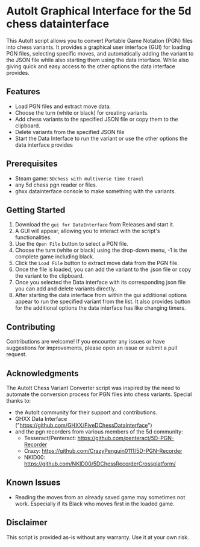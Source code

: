 # AutoIt Graphical Interface for the 5d chess datainterface

This AutoIt script allows you to convert Portable Game Notation (PGN) files into chess variants. It provides a graphical user interface (GUI) for loading PGN files, selecting specific moves, and automatically adding the variant to the JSON file while also starting them using the data interface. While also giving quick and easy access to the other options the data interface provides.

## Features

- Load PGN files and extract move data.
- Choose the turn (white or black) for creating variants.
- Add chess variants to the specified JSON file or copy them to the clipboard.
- Delete variants from the specified JSON file
- Start the Data Interface to run the variant or use the other options the data interface provides

## Prerequisites

- Steam game: `5Dchess with multiverse time travel`
- any 5d chess pgn reader or files.
- ghxx datainterface console to make something with the variants.

## Getting Started

1. Download the `gui for DataInterface` from Releases and start it.
2. A GUI will appear, allowing you to interact with the script's functionalities.
3. Use the `Open File` button to select a PGN file.
4. Choose the turn (white or black) using the drop-down menu, -1 is the complete game including black.
6. Click the `Load File` button to extract move data from the PGN file.
7. Once the file is loaded, you can add the variant to the .json file or copy the variant to the clipboard.
8. Once you selected the Data interface with its corresponding json file you can add and delete variants directly.
9. After starting the data interface from within the gui additional options appear to run the specified variant from the list. It also provides button for the additional options the data interface has like changing timers.


## Contributing

Contributions are welcome! If you encounter any issues or have suggestions for improvements, please open an issue or submit a pull request.

## Acknowledgments

The AutoIt Chess Variant Converter script was inspired by the need to automate the conversion process for PGN files into chess variants. 
Special thanks to:
  - the AutoIt community for their support and contributions.
  - GHXX Data Interface ("https://github.com/GHXX/FiveDChessDataInterface")
  - and the pgn recorders from various members of the 5d community:
    - Tesseract/Penteract: https://github.com/penteract/5D-PGN-Recorder
    - Crazy: https://github.com/CrazyPenguin0111/5D-PGN-Recorder
    - NKID00: https://github.com/NKID00/5DChessRecorderCrossplatform/
  
## Known Issues

  - Reading the moves from an already saved game may sometimes not work. Especially if its Black who moves first in the loaded game.

## Disclaimer

This script is provided as-is without any warranty. Use it at your own risk.
